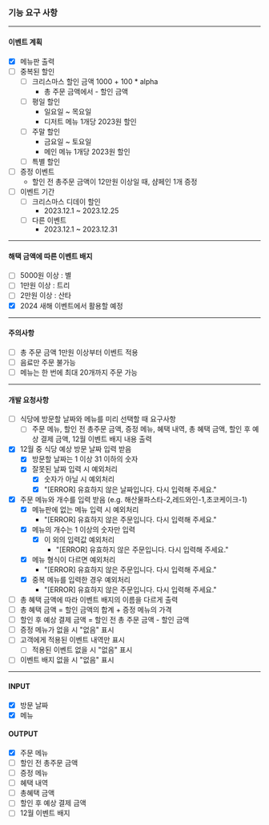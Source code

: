 ### 기능 요구 사항
***
#### 이벤트 계획
- [x] 메뉴판 출력
- [ ] 중복된 할인
  - [ ] 크리스마스 할인 금액 1000 + 100 * alpha
    - 총 주문 금액에서 - 할인 금액
  - [ ] 평일 할인
    - 일요일 ~ 목요일 
    - 디저트 메뉴 1개당 2023원 할인
  - [ ] 주말 할인
    - 금요일 ~ 토요일
    - 메인 메뉴 1개당 2023원 할인
  - [ ] 특별 할인
- [ ] 증정 이벤트
  - 할인 전 총주문 금액이 12만원 이상일 때, 샴페인 1개 증정
- [ ] 이벤트 기간
  - [ ] 크리스마스 디데이 할인
    - 2023.12.1 ~ 2023.12.25
  - [ ] 다른 이벤트
    - 2023.12.1 ~ 2023.12.31
***
#### 해택 금액에 따른 이벤트 배지
- [ ] 5000원 이상 : 별
- [ ] 1만원 이상 : 트리
- [ ] 2만원 이상 : 산타
- [x] 2024 새해 이벤트에서 활용할 예정
***
#### 주의사항
- [ ] 총 주문 금액 1만원 이상부터 이벤트 적용
- [ ] 음료만 주문 불가능
- [ ] 메뉴는 한 번에 최대 20개까지 주문 가능
***
#### 개발 요청사항
- [ ] 식당에 방문할 날짜와 메뉴를 미리 선택할 때 요구사항
  - [ ] 주문 메뉴, 할인 전 총주문 금액, 증정 메뉴, 혜택 내역, 총 혜택 금액,
  할인 후 예상 결제 금액, 12월 이벤트 배지 내용 출력
- [x] 12월 중 식당 예상 방문 날짜 입력 받음
  - [x] 방문할 날짜는 1 이상 31 이하의 숫자
  - [x] 잘못된 날짜 입력 시 예외처리
    - [x] 숫자가 아닐 시 예외처리
    - [x] "[ERROR] 유효하지 않은 날짜입니다. 다시 입력해 주세요."
- [x] 주문 메뉴와 개수를 입력 받음 (e.g. 해산물파스타-2,레드와인-1,초코케이크-1)
  - [x] 메뉴판에 없는 메뉴 입력 시 예외처리
    - "[ERROR] 유효하지 않은 주문입니다. 다시 입력해 주세요."
  - [x] 메뉴의 개수는 1 이상의 숫자만 입력
    - [x] 이 외의 입력값 예외처리
      - "[ERROR] 유효하지 않은 주문입니다. 다시 입력해 주세요."
  - [x] 메뉴 형식이 다르면 예외처리
    - "[ERROR] 유효하지 않은 주문입니다. 다시 입력해 주세요."
  - [x] 중복 메뉴를 입력한 경우 예외처리
    - "[ERROR] 유효하지 않은 주문입니다. 다시 입력해 주세요."
- [ ] 총 혜택 금액에 따라 이벤트 배지의 이름을 다르게 출력
- [ ] 총 혜택 금액 = 할인 금액의 합계 + 증정 메뉴의 가격
- [ ] 할인 후 예상 결제 금액 = 할인 전 총 주문 금액 - 할인 금액
- [ ] 증정 메뉴가 없을 시 "없음" 표시
- [ ] 고객에게 적용된 이벤트 내역만 표시
  - [ ] 적용된 이벤트 없을 시 "없음" 표시
- [ ] 이벤트 배지 없을 시 "없음" 표시
***
#### INPUT
- [x] 방문 날짜
- [x] 메뉴
#### OUTPUT
- [x] 주문 메뉴
- [ ] 할인 전 총주문 금액
- [ ] 증정 메뉴
- [ ] 혜택 내역
- [ ] 총혜택 금액
- [ ] 할인 후 예상 결제 금액
- [ ] 12월 이벤트 배지